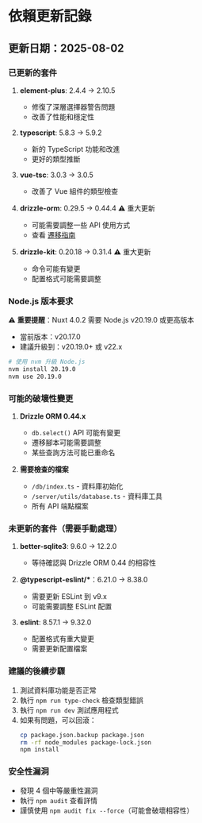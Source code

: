 # 依賴更新記錄

## 更新日期：2025-08-02

### 已更新的套件

1. **element-plus**: 2.4.4 → 2.10.5
   - 修復了深層選擇器警告問題
   - 改善了性能和穩定性

2. **typescript**: 5.8.3 → 5.9.2
   - 新的 TypeScript 功能和改進
   - 更好的類型推斷

3. **vue-tsc**: 3.0.3 → 3.0.5
   - 改善了 Vue 組件的類型檢查

4. **drizzle-orm**: 0.29.5 → 0.44.4 ⚠️ 重大更新
   - 可能需要調整一些 API 使用方式
   - 查看 [遷移指南](https://orm.drizzle.team/docs/migrations)

5. **drizzle-kit**: 0.20.18 → 0.31.4 ⚠️ 重大更新
   - 命令可能有變更
   - 配置格式可能需要調整

### Node.js 版本要求

⚠️ **重要提醒**：Nuxt 4.0.2 需要 Node.js v20.19.0 或更高版本

- 當前版本：v20.17.0
- 建議升級到：v20.19.0+ 或 v22.x

```bash
# 使用 nvm 升級 Node.js
nvm install 20.19.0
nvm use 20.19.0
```

### 可能的破壞性變更

1. **Drizzle ORM 0.44.x**
   - `db.select()` API 可能有變更
   - 遷移腳本可能需要調整
   - 某些查詢方法可能已重命名

2. **需要檢查的檔案**
   - `/db/index.ts` - 資料庫初始化
   - `/server/utils/database.ts` - 資料庫工具
   - 所有 API 端點檔案

### 未更新的套件（需要手動處理）

1. **better-sqlite3**: 9.6.0 → 12.2.0
   - 等待確認與 Drizzle ORM 0.44 的相容性

2. **@typescript-eslint/\***：6.21.0 → 8.38.0
   - 需要更新 ESLint 到 v9.x
   - 可能需要調整 ESLint 配置

3. **eslint**: 8.57.1 → 9.32.0
   - 配置格式有重大變更
   - 需要更新配置檔案

### 建議的後續步驟

1. 測試資料庫功能是否正常
2. 執行 `npm run type-check` 檢查類型錯誤
3. 執行 `npm run dev` 測試應用程式
4. 如果有問題，可以回滾：
   ```bash
   cp package.json.backup package.json
   rm -rf node_modules package-lock.json
   npm install
   ```

### 安全性漏洞

- 發現 4 個中等嚴重性漏洞
- 執行 `npm audit` 查看詳情
- 謹慎使用 `npm audit fix --force`（可能會破壞相容性）
